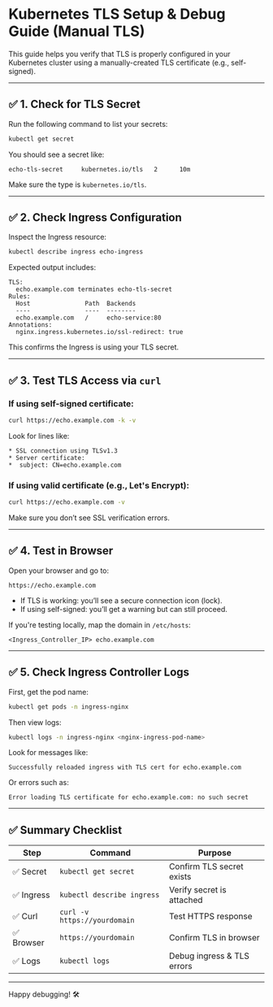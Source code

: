 # Kubernetes TLS Setup & Debug Guide (Manual TLS)

This guide helps you verify that TLS is properly configured in your Kubernetes cluster using a manually-created TLS certificate (e.g., self-signed).

---

## ✅ 1. Check for TLS Secret

Run the following command to list your secrets:

```bash
kubectl get secret
```

You should see a secret like:

```
echo-tls-secret     kubernetes.io/tls   2      10m
```

Make sure the type is `kubernetes.io/tls`.

---

## ✅ 2. Check Ingress Configuration

Inspect the Ingress resource:

```bash
kubectl describe ingress echo-ingress
```

Expected output includes:

```
TLS:
  echo.example.com terminates echo-tls-secret
Rules:
  Host               Path  Backends
  ----               ----  --------
  echo.example.com   /     echo-service:80
Annotations:
  nginx.ingress.kubernetes.io/ssl-redirect: true
```

This confirms the Ingress is using your TLS secret.

---

## ✅ 3. Test TLS Access via `curl`

### If using self-signed certificate:

```bash
curl https://echo.example.com -k -v
```

Look for lines like:

```
* SSL connection using TLSv1.3
* Server certificate:
*  subject: CN=echo.example.com
```

### If using valid certificate (e.g., Let's Encrypt):

```bash
curl https://echo.example.com -v
```

Make sure you don’t see SSL verification errors.

---

## ✅ 4. Test in Browser

Open your browser and go to:

```
https://echo.example.com
```

- If TLS is working: you’ll see a secure connection icon (lock).
- If using self-signed: you’ll get a warning but can still proceed.

If you're testing locally, map the domain in `/etc/hosts`:

```
<Ingress_Controller_IP> echo.example.com
```

---

## ✅ 5. Check Ingress Controller Logs

First, get the pod name:

```bash
kubectl get pods -n ingress-nginx
```

Then view logs:

```bash
kubectl logs -n ingress-nginx <nginx-ingress-pod-name>
```

Look for messages like:

```
Successfully reloaded ingress with TLS cert for echo.example.com
```

Or errors such as:

```
Error loading TLS certificate for echo.example.com: no such secret
```

---

## ✅ Summary Checklist

| Step | Command | Purpose |
|------|---------|---------|
| ✅ Secret | `kubectl get secret` | Confirm TLS secret exists |
| ✅ Ingress | `kubectl describe ingress` | Verify secret is attached |
| ✅ Curl | `curl -v https://yourdomain` | Test HTTPS response |
| ✅ Browser | `https://yourdomain` | Confirm TLS in browser |
| ✅ Logs | `kubectl logs` | Debug ingress & TLS errors |

---

Happy debugging! 🛠️


